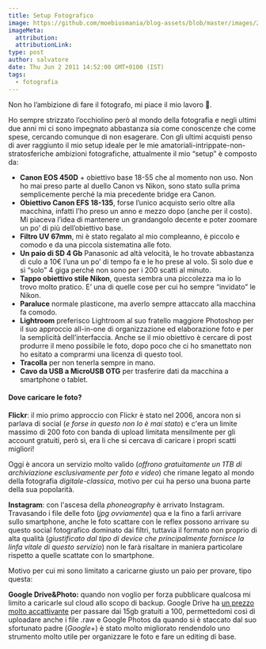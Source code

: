 ```yaml
---
title: Setup Fotografico
image: https://github.com/moebiusmania/blog-assets/blob/master/images/2011/IMG_2036.CR2.jpg?raw=true
imageMeta:
  attribution:
  attributionLink:
type: post
author: salvatore
date: Thu Jun 2 2011 14:52:00 GMT+0100 (IST)
tags:
  - fotografia
---
```


Non ho l’ambizione di fare il fotografo, mi piace il mio lavoro 🙂.

Ho sempre strizzato l’occhiolino però al mondo della fotografia e negli ultimi due anni mi ci sono impegnato abbastanza sia come conoscenze che come spese, cercando comunque di non esagerare. Con gli ultimi acquisti penso di aver raggiunto il mio setup ideale per le mie amatoriali-intrippate-non-stratosferiche ambizioni fotografiche, attualmente il mio “setup” è composto da:

* **Canon EOS 450D** + obiettivo base 18-55 che al momento non uso. Non ho mai preso parte al duello Canon vs Nikon, sono stato sulla prima semplicemente perché la mia precedente bridge era Canon.
* **Obiettivo Canon EFS 18-135**, forse l’unico acquisto serio oltre alla macchina, infatti l’ho preso un anno e mezzo dopo (anche per il costo). Mi piaceva l’idea di mantenere un grandangolo decente e poter zoomare un po’ di più dell’obiettivo base.
* **Filtro UV 67mm**, mi è stato regalato al mio compleanno, è piccolo e comodo e da una piccola sistematina alle foto.
* **Un paio di SD 4 Gb** Panasonic ad altà velocità, le ho trovate abbastanza di culo a 10€ l’una un po’ di tempo fa e le ho prese al volo. Sì solo due e sì “solo” 4 giga perché non sono per i 200 scatti al minuto.
* **Tappo obiettivo stile Nikon**, questa sembra una piccolezza ma io lo trovo molto pratico. E’ una di quelle cose per cui ho sempre “invidato” le Nikon.
* **Paraluce** normale plasticone, ma averlo sempre attaccato alla macchina fa comodo.
* **Lightroom** preferisco Lightroom al suo fratello maggiore Photoshop per il suo approccio all-in-one di organizzazione ed elaborazione foto e per la semplicità dell’interfaccia. Anche se il mio obiettivo è cercare di post produrre il meno possibile le foto, dopo poco che ci ho smanettato non ho esitato a comprarmi una licenza di questo tool.
* **Tracolla** per non tenerla sempre in mano.
* **Cavo da USB a MicroUSB OTG** per trasferire dati da macchina a smartphone o tablet.

#### Dove caricare le foto?
**Flickr**: il mio primo approccio con Flickr è stato nel 2006, ancora non si parlava di social (*e forse in questo non lo è mai stato*) e c'era un limite massimo di 200 foto con banda di upload limitata mensilmente per gli account gratuiti, però sì, era li che si cercava di caricare i propri scatti migliori!

Oggi è ancora un servizio molto valido (*offrono gratuitamente un 1TB di archiviazione esclusivamente per foto e video*) che rimane legato al mondo della fotografia *digitale-classica*, motivo per cui ha perso una buona parte della sua popolarità.

<!-- <a data-flickr-embed="true" data-header="true" data-footer="true" href="https://www.flickr.com/photos/moebius06/6200601778/in/dateposted-public/" title="San Michele - Pavia"><img src="https://farm7.staticflickr.com/6022/6200601778_915613aba4_z.jpg" width="640" height="427" alt="San Michele - Pavia"></a><script async src="//embedr.flickr.com/assets/client-code.js" charset="utf-8"></script> -->

**Instagram**: con l'ascesa della *phoneography* è arrivato Instagram. Travasando i file delle foto (*jpg ovviamente*) qua e la fino a farli arrivare sullo smartphone, anche le foto scattare con le reflex possono arrivare su questo social fotografico dominato dai filtri, tuttavia il formato non proprio di alta qualità (*giustificato dal tipo di device che principalmente fornisce la linfa vitale di questo servizio*) non le farà risaltare in maniera particolare rispetto a quelle scattate con lo smartphone.

Motivo per cui mi sono limitato a caricarne giusto un paio per provare, tipo questa:

<!-- <blockquote class="instagram-media" data-instgrm-captioned data-instgrm-version="6" style=" background:#FFF; border:0; border-radius:3px; box-shadow:0 0 1px 0 rgba(0,0,0,0.5),0 1px 10px 0 rgba(0,0,0,0.15); margin: 1px; max-width:658px; padding:0; width:99.375%; width:-webkit-calc(100% - 2px); width:calc(100% - 2px);"><div style="padding:8px;"> <div style=" background:#F8F8F8; line-height:0; margin-top:40px; padding:50.0% 0; text-align:center; width:100%;"> <div style=" background:url(data:image/png;base64,iVBORw0KGgoAAAANSUhEUgAAACwAAAAsCAMAAAApWqozAAAAGFBMVEUiIiI9PT0eHh4gIB4hIBkcHBwcHBwcHBydr+JQAAAACHRSTlMABA4YHyQsM5jtaMwAAADfSURBVDjL7ZVBEgMhCAQBAf//42xcNbpAqakcM0ftUmFAAIBE81IqBJdS3lS6zs3bIpB9WED3YYXFPmHRfT8sgyrCP1x8uEUxLMzNWElFOYCV6mHWWwMzdPEKHlhLw7NWJqkHc4uIZphavDzA2JPzUDsBZziNae2S6owH8xPmX8G7zzgKEOPUoYHvGz1TBCxMkd3kwNVbU0gKHkx+iZILf77IofhrY1nYFnB/lQPb79drWOyJVa/DAvg9B/rLB4cC+Nqgdz/TvBbBnr6GBReqn/nRmDgaQEej7WhonozjF+Y2I/fZou/qAAAAAElFTkSuQmCC); display:block; height:44px; margin:0 auto -44px; position:relative; top:-22px; width:44px;"></div></div> <p style=" margin:8px 0 0 0; padding:0 4px;"> <a href="https://www.instagram.com/p/5oO0dlsM0F/" style=" color:#000; font-family:Arial,sans-serif; font-size:14px; font-style:normal; font-weight:normal; line-height:17px; text-decoration:none; word-wrap:break-word;" target="_blank">Trova l&#39;intruso #cat #gatto #hiding #lolcat #igerspavia</a></p> <p style=" color:#c9c8cd; font-family:Arial,sans-serif; font-size:14px; line-height:17px; margin-bottom:0; margin-top:8px; overflow:hidden; padding:8px 0 7px; text-align:center; text-overflow:ellipsis; white-space:nowrap;">Una foto pubblicata da Salvatore Laisa (@moebiusmania) in data: <time style=" font-family:Arial,sans-serif; font-size:14px; line-height:17px;" datetime="2015-07-27T05:55:36+00:00">26 Lug 2015 alle ore 22:55 PDT</time></p></div></blockquote> <script async defer src="//platform.instagram.com/en_US/embeds.js"></script> -->


**Google Drive&Photo:** quando non voglio per forza pubblicare qualcosa mi limito a caricarle sul cloud allo scopo di backup. Google Drive ha [un prezzo molto accattivante](https://www.google.com/drive/pricing/) per passare dai 15gb gratuiti a 100, permettedomi così di uploadare anche i file .raw e Google Photos da quando si è staccato dal suo sfortunato padre (*Google+*) è stato molto migliorato rendendolo uno strumento molto utile per organizzare le foto e fare un editing di base.
